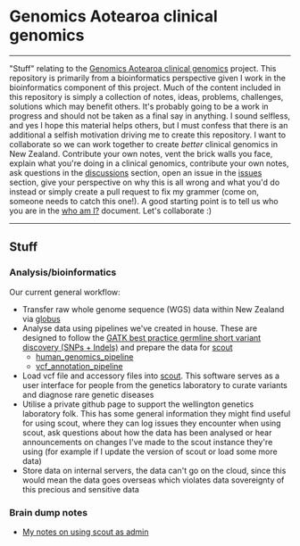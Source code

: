 # Genomics Aotearoa clinical genomics

---

"Stuff" relating to the [Genomics Aotearoa clinical genomics](https://www.genomics-aotearoa.org.nz/our-work/completed-projects/clinical-genomics) project. This repository is primarily from a bioinformatics perspective given I work in the bioinformatics component of this project. Much of the content included in this repository is simply a collection of notes, ideas, problems, challenges, solutions which may benefit others. It's probably going to be a work in progress and should not be taken as a final say in anything. I sound selfless, and yes I hope this material helps others, but I must confess that there is an additional a selfish motivation driving me to create this repository. I want to collaborate so we can work together to create *better* clinical genomics in New Zealand. Contribute your own notes, vent the brick walls you face, explain what you're doing in a clinical genomics, contribute your own notes, ask questions in the [discussions](https://github.com/GenomicsAotearoa/clinical_genomics/discussions) section, open an issue in the [issues](https://github.com/GenomicsAotearoa/clinical_genomics/issues) section, give your perspective on why this is all wrong and what you'd do instead or simply create a pull request to fix my grammer (come on, someone needs to catch this one!). A good starting point is to tell us who you are in the [who am I?](who_am_i.md) document. Let's collaborate :)

---

## Stuff

### Analysis/bioinformatics

Our current general workflow:

- Transfer raw whole genome sequence (WGS) data within New Zealand via [globus](https://www.globus.org/)
- Analyse data using pipelines we've created in house. These are designed to follow the [GATK best practice germline short variant discovery (SNPs + Indels)](https://gatk.broadinstitute.org/hc/en-us/articles/360035535932-Germline-short-variant-discovery-SNPs-Indels-) and prepare the data for [scout](https://clinical-genomics.github.io/scout/)
  - [human_genomics_pipeline](https://github.com/ESR-NZ/human_genomics_pipeline)
  - [vcf_annotation_pipeline](https://github.com/ESR-NZ/vcf_annotation_pipeline)
- Load vcf file and accessory files into [scout](https://clinical-genomics.github.io/scout/). This software serves as a user interface for people from the genetics laboratory to curate variants and diagnose rare genetic diseases
- Utilise a private github page to support the wellington genetics laboratory folk. This has some general information they might find useful for using scout, where they can log issues they encounter when using scout, ask questions about how the data has been analysed or hear announcements on changes I've made to the scout instance they're using (for example if I update the version of scout or load some more data)
- Store data on internal servers, the data can't go on the cloud, since this would mean the data goes overseas which violates data sovereignty of this precious and sensitive data

### Brain dump notes

- [My notes on using scout as admin](https://github.com/leahkemp/scout_admin_notes)
